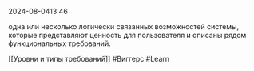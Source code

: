  2024-08-0413:46

одна или несколько логически связанных возможностей системы, которые представляют ценность для пользователя и описаны рядом функциональных требований.

[[Уровни и типы требований]]
#Виггерс 
#Learn